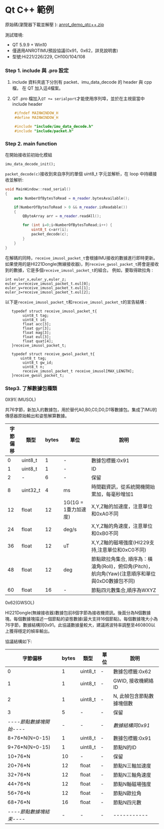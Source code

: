 # Qt C++ 範例

原始碼(瀏覽器下載並解壓 ): [anrot_demo_qtc++.zip](https://github.com/avmm9898/anrotimu_doc/raw/master/03_Examples/qt_cplusplus/anrot_demo_qtc%2B%2B.zip)

測試環境:

- QT 5.9.9 + Win10
- 僅適用ANROTIMU預設協議(0x91，0x62，詳見說明書)
- 型號:Hi221/226/229, CH100/104/108

### Step 1. include 與 .pro 設定

1. include 資料夾底下分別有 packet、imu_data_decode 的 header 與 cpp 檔，
   在 QT 加入這4檔案。

2. QT .pro 檔加入`QT += serialport`才能使用序列埠，並於在主視窗當中 include header
	```C++
     #ifndef MAINWINDOW_H
     #define MAINWINDOW_H
    
     #include "include/imu_data_decode.h"
     #include "include/packet.h"
   ```

### Step 2. main function

在開始接收前初始化模組

```
imu_data_decode_init();
```

`packet_decode(c)`接收到來自序列的單個 uint8_t 字元並解析，在 loop 中持續接收並解析:

```C++
void MainWindow::read_serial()
{
    auto NumberOfBytesToRead = m_reader.bytesAvailable();

    if(NumberOfBytesToRead > 0 && m_reader.isReadable())
    {
        QByteArray arr = m_reader.readAll();

        for (int i=0;i<NumberOfBytesToRead;i++) {
            uint8_t c=arr[i];
            packet_decode(c);
        }
    }
}
```

在解碼的同時，`receive_imusol_packet_t`會根據IMU接收的數據進行即時更新。
如果使用的是HI221Dongle(無線接收器)，則`receive_gwsol_packet_t`將會是接收到的數據，它是多個`receive_imusol_packet_t`的組合。
例如，要取得歐拉角 :

```
int euler_x,euler_y,euler_z;
euler_x=receive_imusol_packet_t.eul[0];
euler_y=receive_imusol_packet_t.eul[1];
euler_z=receive_imusol_packet_t.eul[2];
```
以下是`receive_imusol_packet_t`和`receive_imusol_packet_t`的宣告結構 : 

```
   typedef struct receive_imusol_packet_t{
    	uint8_t tag;
    	uint8_t id;
    	float acc[3];
    	float gyr[3];
    	float mag[3];
    	float eul[3];
    	float quat[4];
   }receive_imusol_packet_t;

   typedef struct receive_gwsol_packet_t{
       uint8_t tag;
    	uint8_t gw_id;
    	uint8_t n;
    	receive_imusol_packet_t receive_imusol[MAX_LENGTH];
   }receive_gwsol_packet_t;
```

### Step3. 了解數據包種類

0X91( IMUSOL)

共76字節，新加入的數據包，用於替代A0,B0,C0,D0,D1等數據包。集成了IMU的傳感器原始輸出和姿態解算數據。

| 字節偏移 | 類型     | bytes | 單位                 | 說明                                                         |
| -------- | -------- | ----- | -------------------- | ------------------------------------------------------------ |
| 0        | uint8_t  | 1     | -                    | 數據包標籤:0x91                                              |
| 1        | uint8_t  | 1     | -                    | ID                                                           |
| 2        | -        | 6     | -                    | 保留                                                         |
| 8        | uint32_t | 4     | ms                   | 時間戳資訊，從系統開機開始累加，每毫秒增加1                  |
| 12       | float    | 12    | 1G(1G = 1重力加速度) | X,Y,Z軸的加速度，注意單位和0xA0不同                          |
| 24       | float    | 12    | deg/s                | X,Y,Z軸的角速度，注意單位和0xB0不同                          |
| 36       | float    | 12    | uT                   | X,Y,Z軸的磁場強度(HI229支持,注意單位和0xC0不同)              |
| 48       | float    | 12    | deg                  | 節點歐拉角集合, 順序為：橫滾角(Roll)，俯仰角(Pitch)，航向角(Yaw)(注意順序和單位與0xD0數據包不同) |
| 60       | float    | 16    | -                    | 節點四元數集合,順序為WXYZ                                    |

0x62(GWSOL)

HI221Dongle(無線接收器)數據包前8個字節為接收機資訊。後面分為N個數據塊。每個數據塊描述一個節點的姿態數據(最大支持16個節點)。每個數據塊大小為76字節，數據結構同0x91。此協議數據量較大，建議將波特率調整至460800以上獲得穩定的幀率輸出。

協議結構如下:

| 字節偏移                 | bytes | 類型    | 單位 | 說明                      |
| ------------------------ | ----- | ------- | ---- | ------------------------- |
| 0                        | 1     | uint8_t | -    | 數據包標籤:0x62           |
| 1                        | 1     | uint8_t | -    | GWID, 接收機網絡ID        |
| 2                        | 1     | uint8_t | -    | N, 此幀包含節點數據塊個數 |
| 3                        | 5     | -       | -    | 保留                      |
| *----節點數據塊開始----* | -     | -       | -    | *數據結構同0x91*          |
| 8+76*N(N=0-15)           | 1     | uint8_t | -    | 數據包標籤:0x91           |
| 9+76*N(N=0-15)           | 1     | uint8_t | -    | 節點N的ID                 |
| 10+76*N                  | 10    | -       | -    | 保留                      |
| 20+76*N                  | 12    | float   | -    | 節點N三軸加速度           |
| 32+76*N                  | 12    | float   | -    | 節點N三軸角速度           |
| 44+76*N                  | 12    | float   | -    | 節點N軸磁場強度           |
| 56+76*N                  | 12    | float   | -    | 節點N歐拉角               |
| 68+76*N                  | 16    | float   | -    | 節點N四元數               |
| *----節點數據塊結束----* | -     | -       | -    | -----------               |